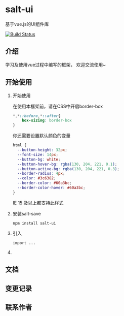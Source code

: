 # salt-ui

基于vue.js的UI组件库

[![Build Status](https://travis-ci.com/ReeseKenn/salt-ui.svg?branch=main)](https://travis-ci.com/ReeseKenn/salt-ui)



## 介绍

学习及使用vue过程中编写的框架， 欢迎交流使用~



## 开始使用

1. 开始使用

   在使用本框架前，请在CSS中开启border-box

   ```css
   *,*::before,*::after{
       box-sizing: border-box
   }
   ```

   你还需要设置默认颜色的变量

   ```css
   html {
     --button-height: 32px;
     --font-size: 14px;
     --button-bg: white;
     --button-hover-bg: rgba(130, 204, 221, 0.1);
     --button-active-bg: rgba(130, 204, 221, 0.3);
     --border-radius: 4px;
     --color: #3c6382;
     --border-color: #60a3bc;
     --border-color-hover: #60a3bc;
   }
   ```

   IE 15 及以上都支持此样式

2. 安装salt-save

   ```node
   npm install salt-ui
   ```

3. 引入

   ```
   import ... 
   ```

   

4. 

## 文档

## 变更记录

## 联系作者

